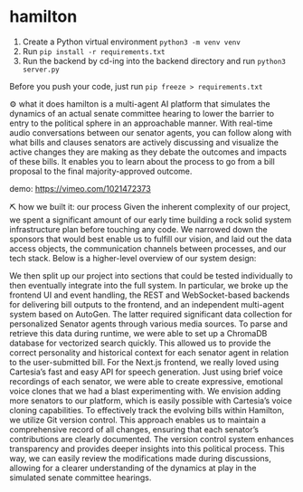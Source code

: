 # hamilton

1. Create a Python virtual environment `python3 -m venv venv`
2. Run `pip install -r requirements.txt`
3. Run the backend by cd-ing into the backend directory and run `python3 server.py`

Before you push your code, just run `pip freeze > requirements.txt`

⚙️ what it does
hamilton is a multi-agent AI platform that simulates the dynamics of an actual senate committee hearing to lower the barrier to entry to the political sphere in an approachable manner. With real-time audio conversations between our senator agents, you can follow along with what bills and clauses senators are actively discussing and visualize the active changes they are making as they debate the outcomes and impacts of these bills. It enables you to learn about the process to go from a bill proposal to the final majority-approved outcome.

demo: https://vimeo.com/1021472373

⛏️ how we built it: our process
Given the inherent complexity of our project, we spent a significant amount of our early time building a rock solid system infrastructure plan before touching any code. We narrowed down the sponsors that would best enable us to fulfill our vision, and laid out the data access objects, the communication channels between processes, and our tech stack. Below is a higher-level overview of our system design:

We then split up our project into sections that could be tested individually to then eventually integrate into the full system. In particular, we broke up the frontend UI and event handling, the REST and WebSocket-based backends for delivering bill outputs to the frontend, and an independent multi-agent system based on AutoGen. The latter required significant data collection for personalized Senator agents through various media sources. To parse and retrieve this data during runtime, we were able to set up a ChromaDB database for vectorized search quickly. This allowed us to provide the correct personality and historical context for each senator agent in relation to the user-submitted bill. For the Next.js frontend, we really loved using Cartesia’s fast and easy API for speech generation. Just using brief voice recordings of each senator, we were able to create expressive, emotional voice clones that we had a blast experimenting with. We envision adding more senators to our platform, which is easily possible with Cartesia’s voice cloning capabilities. To effectively track the evolving bills within Hamilton, we utilize Git version control. This approach enables us to maintain a comprehensive record of all changes, ensuring that each senator’s contributions are clearly documented. The version control system enhances transparency and provides deeper insights into this political process. This way, we can easily review the modifications made during discussions, allowing for a clearer understanding of the dynamics at play in the simulated senate committee hearings.
